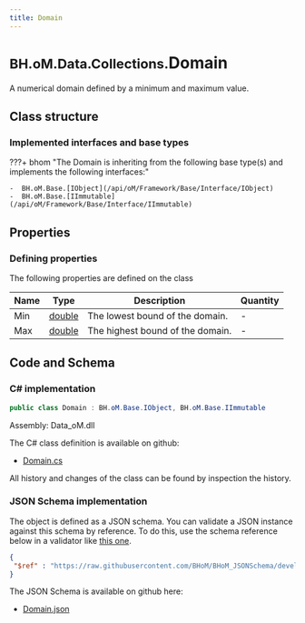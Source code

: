 ```yaml
---
title: Domain
---
```


# <small>BH.oM.Data.Collections.</small>**Domain**

A numerical domain defined by a minimum and maximum value.

## Class structure

### Implemented interfaces and base types

???+ bhom "The Domain is inheriting from the following base type(s) and implements the following interfaces:"

    -  BH.oM.Base.[IObject](/api/oM/Framework/Base/Interface/IObject)
    -  BH.oM.Base.[IImmutable](/api/oM/Framework/Base/Interface/IImmutable)


## Properties



### Defining properties

The following properties are defined on the class

| Name             | Type             | Description      | Quantity         |
|------------------|------------------|------------------|------------------|
| Min | [double](https://learn.microsoft.com/en-us/dotnet/api/System.Double?view=netstandard-2.0) | The lowest bound of the domain. | - |
| Max | [double](https://learn.microsoft.com/en-us/dotnet/api/System.Double?view=netstandard-2.0) | The highest bound of the domain. | - |


## Code and Schema

### C# implementation

``` C# title="C#"
public class Domain : BH.oM.Base.IObject, BH.oM.Base.IImmutable
```

Assembly: Data_oM.dll

The C# class definition is available on github:

- [Domain.cs](https://github.com/BHoM/BHoM/blob/develop/Data_oM/Collections\Domain.cs)

All history and changes of the class can be found by inspection the history.
### JSON Schema implementation

The object is defined as a JSON schema. You can validate a JSON instance against this schema by reference. To do this, use the schema reference below in a validator like [this one](https://www.jsonschemavalidator.net/).

``` json title="JSON Schema"
{
 "$ref" : "https://raw.githubusercontent.com/BHoM/BHoM_JSONSchema/develop/Data_oM/Collections/Domain.json"
}
```

The JSON Schema is available on github here:

- [Domain.json](https://github.com/BHoM/BHoM_JSONSchema/blob/develop/Data_oM/Collections/Domain.json)

